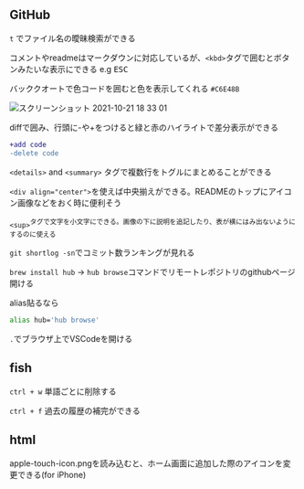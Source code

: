 ## GitHub

`t`  でファイル名の曖昧検索ができる

コメントやreadmeはマークダウンに対応しているが、`<kbd>`タグで囲むとボタンみたいな表示にできる
e.g    <kbd>ESC</kbd>


バッククオートで色コードを囲むと色を表示してくれる `#C6E48B`

![スクリーンショット 2021-10-21 18 33 01](https://user-images.githubusercontent.com/13535662/138251309-da73126f-4b1d-4cc7-bb5d-fe59d2575f99.png)


diffで囲み、行頭に-や+をつけると緑と赤のハイライトで差分表示ができる
```diff
+add code
-delete code
```

```<details>``` and ```<summary>``` タグで複数行をトグルにまとめることができる

```<div align="center">```を使えば中央揃えができる。READMEのトップにアイコン画像などをおく時に便利そう

`<sup>`<sup>タグで文字を小文字にできる。画像の下に説明を追記したり、表が横にはみ出ないようにするのに使える</sup>

`git shortlog -sn`でコミット数ランキングが見れる

`brew install hub` ->
```hub browse```コマンドでリモートレポジトリのgithubページ開ける

alias貼るなら

```bash
alias hub='hub browse'
```

`.`でブラウザ上でVSCodeを開ける

## fish

`ctrl + w`  単語ごとに削除する

`ctrl + f`  過去の履歴の補完ができる

## html
apple-touch-icon.pngを読み込むと、ホーム画面に追加した際のアイコンを変更できる(for iPhone)

